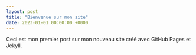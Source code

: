 ```yaml
---
layout: post
title: "Bienvenue sur mon site"
date: 2023-01-01 00:00:00 +0000
---
```


Ceci est mon premier post sur mon nouveau site créé avec GitHub Pages et Jekyll.
